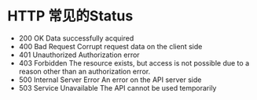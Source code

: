# HTTP 常见的Status
* 200	OK	Data successfully acquired
* 400	Bad Request	Corrupt request data on the client side
* 401	Unauthorized	Authorization error
* 403	Forbidden	The resource exists, but access is not possible due to a reason other than an authorization error.
* 500	Internal Server Error	An error on the API server side
* 503	Service Unavailable	The API cannot be used temporarily